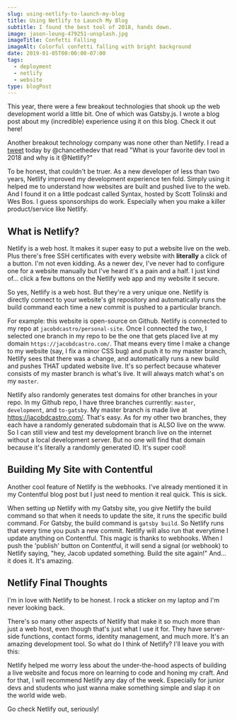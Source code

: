 ```yaml
---
slug: using-netlify-to-launch-my-blog
title: Using Netlify to Launch My Blog
subtitle: I found the best tool of 2018, hands down.
image: jason-leung-479251-unsplash.jpg
imageTitle: Confetti Falling
imageAlt: Colorful confetti falling with bright background
date: 2019-01-05T00:00:00-07:00
tags:
  - deployment
  - netlify
  - website
type: blogPost
---
```


This year, there were a few breakout technologies that shook up the web development world a little bit. One of which was Gatsby.js. I wrote a blog post about my (incredible) experience using it on this blog. Check it out here!

Another breakout technology company was none other than Netlify. I read a [tweet](https://twitter.com/chancethedev/status/1069992618543775747 "Netlify Tweet") today by @chancethedev that read "What is your favorite dev tool in 2018 and why is it @Netlify?"

To be honest, that couldn't be truer. As a new developer of less than two years, Netlify improved my development experience ten fold. Simply using it helped me to understand how websites are built and pushed live to the web. And I found it on a little podcast called Syntax, hosted by Scott Tolinski and Wes Bos. I guess sponsorships do work. Especially when you make a killer product/service like Netlify.

## What is Netlify?

Netlify is a web host. It makes it super easy to put a website live on the web. Plus there's free SSH certificates with every website with **literally** a click of a button. I'm not even kidding. As a newer dev, I've never had to configure one for a website manually but I've heard it's a pain and a half. I just kind of... click a few buttons on the Netlify web app and my website it secure.

So yes, Netlify is a web host. But they're a very unique one. Netlify is directly connect to your website's git repository and automatically runs the build command each time a new commit is pushed to a particular branch.

For example: this website is open-source on Github. Netlify is connected to my repo at `jacobdcastro/personal-site`. Once I connected the two, I selected one branch in my repo to be the one that gets placed live at my domain `https://jacobdcastro.com/`. That means every time I make a change to my website (say, I fix a minor CSS bug) and push it to my master branch, Netlify sees that there was a change, and automatically runs a new build and pushes THAT updated website live. It's so perfect because whatever consists of my master branch is what's live. It will always match what's on my `master`.

Netlify also randomly generates test domains for other branches in your repo. In my Github repo, I have three branches currently: `master`, `development`, and `to-gatsby`. My master branch is made live at https://jacobdcastro.com/. That's easy. As for my other two branches, they each have a randomly generated subdomain that is ALSO live on the www. So I can still view and test my development branch live on the internet without a local development server. But no one will find that domain because it's literally a randomly generated ID. It's super cool!

## Building My Site with Contentful

Another cool feature of Netlify is the webhooks. I've already mentioned it in my Contentful blog post but I just need to mention it real quick. This is sick.

When setting up Netlify with my Gatsby site, you give Netlify the build command so that when it needs to update the site, it runs the specific build command. For Gatsby, the build command is `gatsby build`. So Netlify runs that every time you push a new commit. Netlify will also run that everytime I update anything on Contentful. This magic is thanks to webhooks. When I push the 'publish' button on Contentful, it will send a signal (or webhook) to Netlify saying, "hey, Jacob updated something. Build the site again!" And... it does it. It's amazing.

## Netlify Final Thoughts

I'm in love with Netlify to be honest. I rock a sticker on my laptop and I'm never looking back.

There's so many other aspects of Netlify that make it so much more than just a web host, even though that's just what I use it for. They have server-side functions, contact forms, identity management, and much more. It's an amazing development tool. So what do I think of Netlify? I'll leave you with this:

Netlify helped me worry less about the under-the-hood aspects of building a live website and focus more on learning to code and honing my craft. And for that, I will recommend Netlify any day of the week. Especially for junior devs and students who just wanna make something simple and slap it on the world wide web.

Go check Netlify out, seriously!

